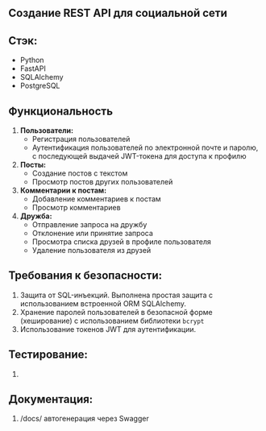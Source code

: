 ##  Создание REST API для социальной сети

## Стэк:
 - Python
 - FastAPI
 - SQLAlchemy
 - PostgreSQL

## Функциональность
1. **Пользователи:**
    - Регистрация пользователей
    - Аутентификация пользователей по электронной почте и паролю, с последующей выдачей JWT-токена для доступа к профилю
2. **Посты:**
    - Создание постов с текстом
    - Просмотр постов других пользователей
3. **Комментарии к постам:**
    - Добавление комментариев к постам
    - Просмотр комментариев 
4. **Дружба:**
    - Отправление запроса на дружбу
    - Отклонение или принятие запроса 
    - Просмотра списка друзей в профиле пользователя
    - Удаление пользователя из друзей


## Требования к безопасности:

1. Защита от SQL-инъекций. Выполнена простая защита с использованием встроенной ORM SQLAlchemy.
2. Хранение паролей пользователей в безопасной форме (хеширование) с использованием библиотеки `bcrypt`
3. Использование токенов JWT для аутентификации.

## Тестирование:
1. 

## Документация:
1. /docs/ автогенерация через Swagger